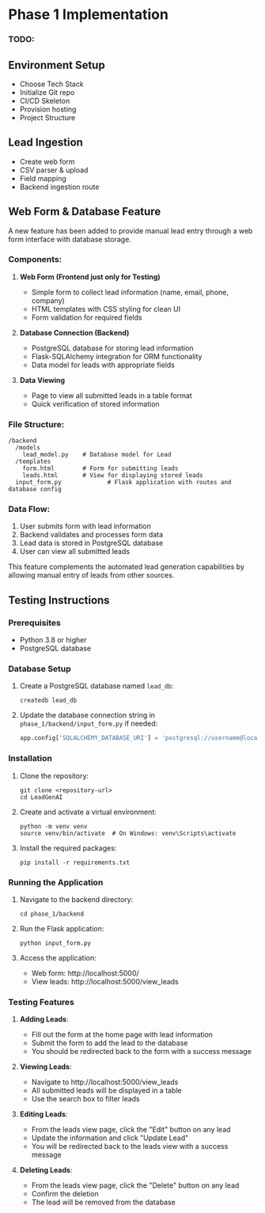 # Phase 1 Implementation
### TODO:
## Environment Setup
- Choose Tech Stack
- Initialize Git repo
- CI/CD Skeleton
- Provision hosting
- Project Structure

## Lead Ingestion
- Create web form
- CSV parser & upload
- Field mapping
- Backend ingestion route

## Web Form & Database Feature

A new feature has been added to provide manual lead entry through a web form interface with database storage.

### Components:

1. **Web Form (Frontend just only for Testing)**
   - Simple form to collect lead information (name, email, phone, company)
   - HTML templates with CSS styling for clean UI
   - Form validation for required fields

2. **Database Connection (Backend)**
   - PostgreSQL database for storing lead information
   - Flask-SQLAlchemy integration for ORM functionality
   - Data model for leads with appropriate fields

3. **Data Viewing**
   - Page to view all submitted leads in a table format
   - Quick verification of stored information

### File Structure:
```
/backend
  /models
    lead_model.py    # Database model for Lead
  /templates
    form.html        # Form for submitting leads
    leads.html       # View for displaying stored leads
  input_form.py             # Flask application with routes and database config
```

### Data Flow:
1. User submits form with lead information
2. Backend validates and processes form data
3. Lead data is stored in PostgreSQL database
4. User can view all submitted leads

This feature complements the automated lead generation capabilities by allowing manual entry of leads from other sources.

## Testing Instructions

### Prerequisites
- Python 3.8 or higher
- PostgreSQL database

### Database Setup
1. Create a PostgreSQL database named `lead_db`:
   ```
   createdb lead_db
   ```
2. Update the database connection string in `phase_1/backend/input_form.py` if needed:
   ```python
   app.config['SQLALCHEMY_DATABASE_URI'] = 'postgresql://username@localhost:5432/lead_db'
   ```

### Installation
1. Clone the repository:
   ```
   git clone <repository-url>
   cd LeadGenAI
   ```

2. Create and activate a virtual environment:
   ```
   python -m venv venv
   source venv/bin/activate  # On Windows: venv\Scripts\activate
   ```

3. Install the required packages:
   ```
   pip install -r requirements.txt
   ```

### Running the Application
1. Navigate to the backend directory:
   ```
   cd phase_1/backend
   ```

2. Run the Flask application:
   ```
   python input_form.py
   ```

3. Access the application:
   - Web form: http://localhost:5000/
   - View leads: http://localhost:5000/view_leads

### Testing Features
1. **Adding Leads**:
   - Fill out the form at the home page with lead information
   - Submit the form to add the lead to the database
   - You should be redirected back to the form with a success message

2. **Viewing Leads**:
   - Navigate to http://localhost:5000/view_leads
   - All submitted leads will be displayed in a table
   - Use the search box to filter leads

3. **Editing Leads**:
   - From the leads view page, click the "Edit" button on any lead
   - Update the information and click "Update Lead"
   - You will be redirected back to the leads view with a success message

4. **Deleting Leads**:
   - From the leads view page, click the "Delete" button on any lead
   - Confirm the deletion
   - The lead will be removed from the database
